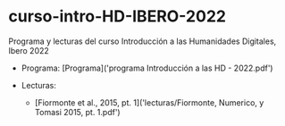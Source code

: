 # curso-intro-HD-IBERO-2022

Programa y lecturas del curso Introducción a las Humanidades Digitales, Ibero 2022

- Programa: [Programa]('programa Introducción a las HD - 2022.pdf')

- Lecturas:
  - [Fiormonte et al., 2015, pt. 1]('lecturas/Fiormonte, Numerico, y Tomasi 2015, pt. 1.pdf')
